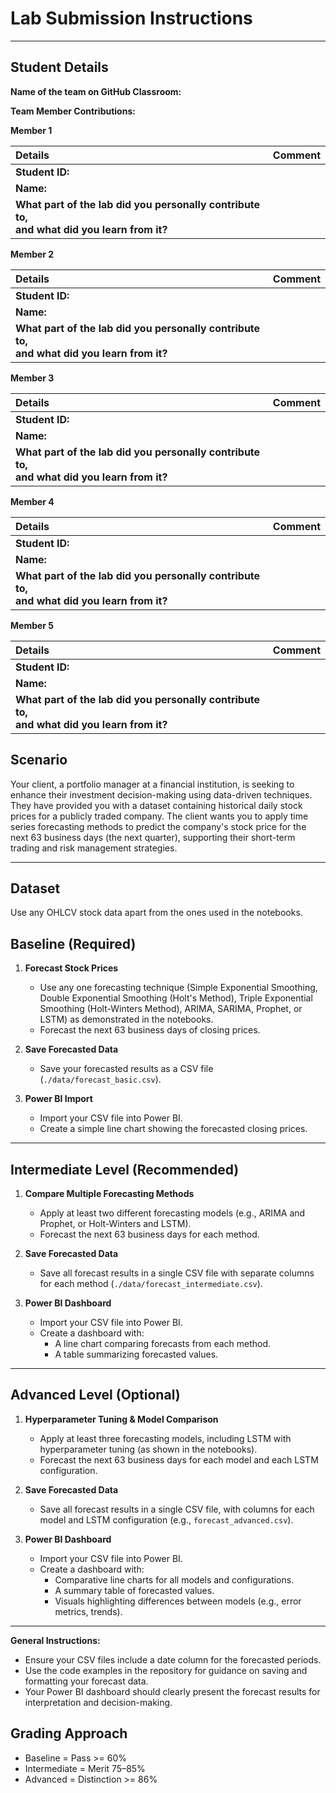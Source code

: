 # Lab Submission Instructions

---

## Student Details

**Name of the team on GitHub Classroom:**

**Team Member Contributions:**

**Member 1**

| **Details**                                                                                        | **Comment** |
|:---------------------------------------------------------------------------------------------------|:------------|
| **Student ID:**                                                                                    |             |
| **Name:**                                                                                          |             |
| **What part of the lab did you personally contribute to,** <br>**and what did you learn from it?** |             |

**Member 2**

| **Details**                                                                                        | **Comment** |
|:---------------------------------------------------------------------------------------------------|:------------|
| **Student ID:**                                                                                    |             |
| **Name:**                                                                                          |             |
| **What part of the lab did you personally contribute to,** <br>**and what did you learn from it?** |             |

**Member 3**

| **Details**                                                                                        | **Comment** |
|:---------------------------------------------------------------------------------------------------|:------------|
| **Student ID:**                                                                                    |             |
| **Name:**                                                                                          |             |
| **What part of the lab did you personally contribute to,** <br>**and what did you learn from it?** |             |

**Member 4**

| **Details**                                                                                        | **Comment** |
|:---------------------------------------------------------------------------------------------------|:------------|
| **Student ID:**                                                                                    |             |
| **Name:**                                                                                          |             |
| **What part of the lab did you personally contribute to,** <br>**and what did you learn from it?** |             |

**Member 5**

| **Details**                                                                                        | **Comment** |
|:---------------------------------------------------------------------------------------------------|:------------|
| **Student ID:**                                                                                    |             |
| **Name:**                                                                                          |             |
| **What part of the lab did you personally contribute to,** <br>**and what did you learn from it?** |             |

## Scenario

Your client, a portfolio manager at a financial institution, is seeking to
enhance their investment decision-making using data-driven techniques. They
have provided you with a dataset containing historical daily stock prices
for a publicly traded company. The client wants you to apply time series
forecasting methods to predict the company's stock price for the next 63
business days (the next quarter), supporting their short-term trading and
risk management strategies.

---
## Dataset

Use any OHLCV stock data apart from the ones used in the notebooks.

## Baseline (Required)

1. **Forecast Stock Prices**
   - Use any one forecasting technique (Simple Exponential Smoothing, Double Exponential Smoothing (Holt's Method), Triple Exponential Smoothing (Holt-Winters Method), ARIMA, SARIMA, Prophet, or LSTM) as demonstrated in the notebooks.
   - Forecast the next 63 business days of closing prices.

2. **Save Forecasted Data**
   - Save your forecasted results as a CSV file (`./data/forecast_basic.csv`).

3. **Power BI Import**
   - Import your CSV file into Power BI.
   - Create a simple line chart showing the forecasted closing prices.

---

## Intermediate Level (Recommended)

1. **Compare Multiple Forecasting Methods**
   - Apply at least two different forecasting models (e.g., ARIMA and Prophet, or Holt-Winters and LSTM).
   - Forecast the next 63 business days for each method.

2. **Save Forecasted Data**
   - Save all forecast results in a single CSV file with separate columns for each method (`./data/forecast_intermediate.csv`).

3. **Power BI Dashboard**
   - Import your CSV file into Power BI.
   - Create a dashboard with:
     - A line chart comparing forecasts from each method.
     - A table summarizing forecasted values.

---

## Advanced Level (Optional)

1. **Hyperparameter Tuning & Model Comparison**
   - Apply at least three forecasting models, including LSTM with hyperparameter tuning (as shown in the notebooks).
   - Forecast the next 63 business days for each model and each LSTM configuration.

2. **Save Forecasted Data**
   - Save all forecast results in a single CSV file, with columns for each model and LSTM configuration (e.g., `forecast_advanced.csv`).

3. **Power BI Dashboard**
   - Import your CSV file into Power BI.
   - Create a dashboard with:
     - Comparative line charts for all models and configurations.
     - A summary table of forecasted values.
     - Visuals highlighting differences between models (e.g., error metrics, trends).

---

**General Instructions:**
- Ensure your CSV files include a date column for the forecasted periods.
- Use the code examples in the repository for guidance on saving and formatting your forecast data.
- Your Power BI dashboard should clearly present the forecast results for interpretation and decision-making.


## Grading Approach

- Baseline = Pass >= 60%
- Intermediate = Merit 75–85%
- Advanced = Distinction >= 86%
